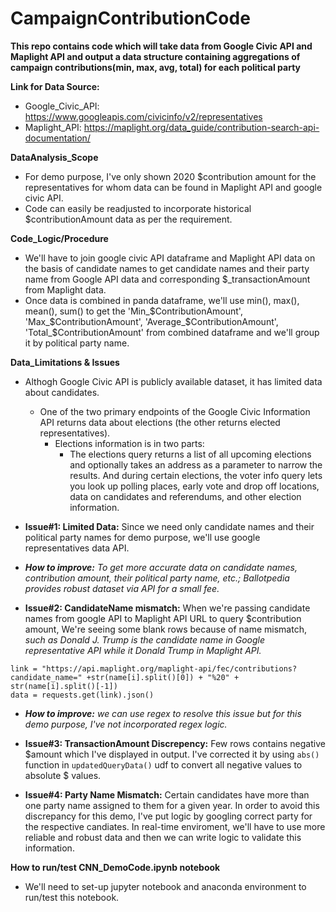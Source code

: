 # CampaignContributionCode
**This repo contains code which will take data from Google Civic API and Maplight API and output a data structure containing aggregations of campaign contributions(min, max, avg, total) for each political party**

**Link for Data Source:**
* Google_Civic_API: https://www.googleapis.com/civicinfo/v2/representatives
* Maplight_API: https://maplight.org/data_guide/contribution-search-api-documentation/

**DataAnalysis_Scope**
* For demo purpose, I've only shown 2020 $contribution amount for the representatives for whom data can be found in Maplight API and google civic API.
* Code can easily be readjusted to incorporate historical $contributionAmount data as per the requirement.

**Code_Logic/Procedure**
* We'll have to join google civic API dataframe and Maplight API data on the basis of candidate names to get candidate names and their party name from Google API data and corresponding $_transactionAmount from Maplight data.
* Once data is combined in panda dataframe, we'll use min(), max(), mean(), sum() to get the 'Min_$ContributionAmount', 'Max_$ContributionAmount', 'Average_$ContributionAmount', 'Total_$ContributionAmount' from combined dataframe and we'll group it by political party name.

**Data_Limitations & Issues**
* Althogh Google Civic API is publicly available dataset, it has limited data about candidates. 
  * One of the two primary endpoints of the Google Civic Information API returns data about elections (the other returns   elected representatives). 
    * Elections information is in two parts: 
      * The elections query returns a list of all upcoming elections and optionally takes an address as a parameter to narrow the results. And during certain elections, the voter info query lets you look up polling places, early vote and drop off locations, data on candidates and referendums, and other election information.

* **Issue#1: Limited Data:** Since we need only candidate names and their political party names for demo purpose, we'll use google representatives data API.

* ***How to improve:** To get more accurate data on candidate names, contribution amount, their political party name, etc.; Ballotpedia provides robust dataset via API for a small fee.*

* **Issue#2: CandidateName mismatch:** When we're passing candidate names from google API to Maplight API URL to query $contribution amount, We're seeing some blank rows because of name mismatch, *such as Donald J. Trump is the candidate name in Google representative API while it Donald Trump in Maplight API.*

```
link = "https://api.maplight.org/maplight-api/fec/contributions?candidate_name=" +str(name[i].split()[0]) + "%20" + str(name[i].split()[-1])
data = requests.get(link).json()
``` 
* ***How to improve:** we can use regex to resolve this issue but for this demo purpose, I've not incorporated regex logic.*

* **Issue#3: TransactionAmount Discrepency:** Few rows contains negative $amount which I've displayed in output. I've corrected it by using ```abs()``` function in ```updatedQueryData()``` udf to convert all negative values to absolute $ values.

* **Issue#4: Party Name Mismatch:** Certain candidates have more than one party name assigned to them for a given year. In order to avoid this discrepancy for this demo, I've put logic by googling correct party for the respective candiates. In real-time enviroment, we'll have to use more reliable and robust data and then we can write logic to validate this information.

**How to run/test CNN_DemoCode.ipynb notebook**
* We'll need to set-up jupyter notebook and anaconda environment to run/test this notebook.
